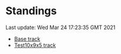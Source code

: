 # Standings

Last update: Wed Mar 24 17:23:35 GMT 2021

* [Base track](comps/Base/2021-03-24/standings.md)
* [Test10x9x5 track](comps/Test10x9x5/2021-03-24/standings.md)
